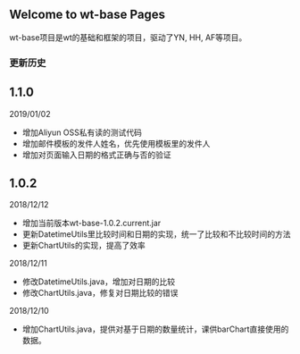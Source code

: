 ## Welcome to wt-base Pages

wt-base项目是wt的基础和框架的项目，驱动了YN, HH, AF等项目。

### 更新历史

## 1.1.0
2019/01/02
- 增加Aliyun OSS私有读的测试代码
- 增加邮件模板的发件人姓名，优先使用模板里的发件人
- 增加对页面输入日期的格式正确与否的验证

## 1.0.2
2018/12/12
- 增加当前版本wt-base-1.0.2.current.jar
- 更新DatetimeUtils里比较时间和日期的实现，统一了比较和不比较时间的方法
- 更新ChartUtils的实现，提高了效率

2018/12/11
- 修改DatetimeUtils.java，增加对日期的比较
- 修改ChartUtils.java，修复对日期比较的错误

2018/12/10
- 增加ChartUtils.java，提供对基于日期的数量统计，课供barChart直接使用的数据。

